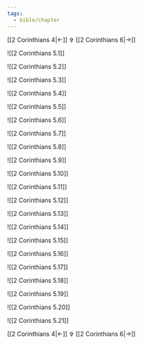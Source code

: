 ```yaml
---
tags:
  - bible/chapter
---
```

[[2 Corinthians 4|<-]] ✞ [[2 Corinthians 6|->]]

![[2 Corinthians 5.1]]

![[2 Corinthians 5.2]]

![[2 Corinthians 5.3]]

![[2 Corinthians 5.4]]

![[2 Corinthians 5.5]]

![[2 Corinthians 5.6]]

![[2 Corinthians 5.7]]

![[2 Corinthians 5.8]]

![[2 Corinthians 5.9]]

![[2 Corinthians 5.10]]

![[2 Corinthians 5.11]]

![[2 Corinthians 5.12]]

![[2 Corinthians 5.13]]

![[2 Corinthians 5.14]]

![[2 Corinthians 5.15]]

![[2 Corinthians 5.16]]

![[2 Corinthians 5.17]]

![[2 Corinthians 5.18]]

![[2 Corinthians 5.19]]

![[2 Corinthians 5.20]]

![[2 Corinthians 5.21]]

[[2 Corinthians 4|<-]] ✞ [[2 Corinthians 6|->]]
